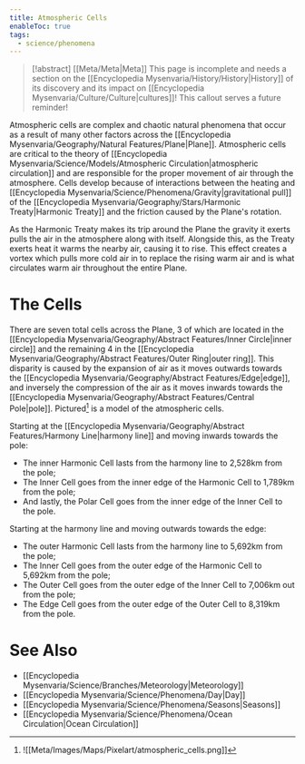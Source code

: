 ```yaml
---
title: Atmospheric Cells
enableToc: true
tags:
  - science/phenomena
---
```


> [!abstract] [[Meta/Meta|Meta]]
> This page is incomplete and needs a section on the [[Encyclopedia Mysenvaria/History/History|History]] of its discovery and its impact on [[Encyclopedia Mysenvaria/Culture/Culture|cultures]]! This callout serves a future reminder!

Atmospheric cells are complex and chaotic natural phenomena that occur as a result of many other factors across the [[Encyclopedia Mysenvaria/Geography/Natural Features/Plane|Plane]]. Atmospheric cells are critical to the theory of [[Encyclopedia Mysenvaria/Science/Models/Atmospheric Circulation|atmospheric circulation]] and are responsible for the proper movement of air through the atmosphere. Cells develop because of interactions between the heating and [[Encyclopedia Mysenvaria/Science/Phenomena/Gravity|gravitational pull]] of the [[Encyclopedia Mysenvaria/Geography/Stars/Harmonic Treaty|Harmonic Treaty]] and the friction caused by the Plane's rotation.

As the Harmonic Treaty makes its trip around the Plane the gravity it exerts pulls the air in the atmosphere along with itself. Alongside this, as the Treaty exerts heat it warms the nearby air, causing it to rise. This effect creates a vortex which pulls more cold air in to replace the rising warm air and is what circulates warm air throughout the entire Plane.
# The Cells
There are seven total cells across the Plane, 3 of which are located in the [[Encyclopedia Mysenvaria/Geography/Abstract Features/Inner Circle|inner circle]] and the remaining 4 in the [[Encyclopedia Mysenvaria/Geography/Abstract Features/Outer Ring|outer ring]]. This disparity is caused by the expansion of air as it moves outwards towards the [[Encyclopedia Mysenvaria/Geography/Abstract Features/Edge|edge]], and inversely the compression of the air as it moves inwards towards the [[Encyclopedia Mysenvaria/Geography/Abstract Features/Central Pole|pole]]. Pictured[^figure1] is a model of the atmospheric cells.

Starting at the [[Encyclopedia Mysenvaria/Geography/Abstract Features/Harmony Line|harmony line]] and moving inwards towards the pole:
- The inner Harmonic Cell lasts from the harmony line to 2,528km from the pole;
- The Inner Cell goes from the inner edge of the Harmonic Cell to 1,789km from the pole;
- And lastly, the Polar Cell goes from the inner edge of the Inner Cell to the pole.

Starting at the harmony line and moving outwards towards the edge:
- The outer Harmonic Cell lasts from the harmony line to 5,692km from the pole;
- The Inner Cell goes from the outer edge of the Harmonic Cell to 5,692km from the pole;
- The Outer Cell goes from the outer edge of the Inner Cell to 7,006km out from the pole;
- The Edge Cell goes from the outer edge of the Outer Cell to 8,319km from the pole.
# See Also
- [[Encyclopedia Mysenvaria/Science/Branches/Meteorology|Meteorology]]
- [[Encyclopedia Mysenvaria/Science/Phenomena/Day|Day]]
- [[Encyclopedia Mysenvaria/Science/Phenomena/Seasons|Seasons]]
- [[Encyclopedia Mysenvaria/Science/Phenomena/Ocean Circulation|Ocean Circulation]]


[^figure1]: ![[Meta/Images/Maps/Pixelart/atmospheric_cells.png]]